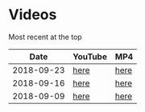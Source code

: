 # Videos

Most recent at the top

Date|YouTube|MP4
---|---|---
2018-09-23|[here](https://youtu.be/rg2jB2NB9MY)|[here](www.richelbilderbeek.nl/nature_zen_20180923.mp4)
2018-09-16|[here](https://youtu.be/ad49OX7_lww)|[here](www.richelbilderbeek.nl/nature_zen_20180916.mp4)
2018-09-09|[here](https://youtu.be/e-2ua3MeoyU)|[here](www.richelbilderbeek.nl/nature_zen_20180909.mp4)

